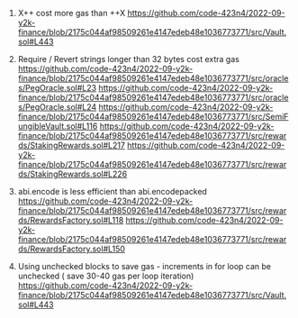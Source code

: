 1. X++ cost more gas than ++X
https://github.com/code-423n4/2022-09-y2k-finance/blob/2175c044af98509261e4147edeb48e1036773771/src/Vault.sol#L443

2. Require / Revert strings longer than 32 bytes cost extra gas
https://github.com/code-423n4/2022-09-y2k-finance/blob/2175c044af98509261e4147edeb48e1036773771/src/oracles/PegOracle.sol#L23
https://github.com/code-423n4/2022-09-y2k-finance/blob/2175c044af98509261e4147edeb48e1036773771/src/oracles/PegOracle.sol#L24
https://github.com/code-423n4/2022-09-y2k-finance/blob/2175c044af98509261e4147edeb48e1036773771/src/SemiFungibleVault.sol#L116
https://github.com/code-423n4/2022-09-y2k-finance/blob/2175c044af98509261e4147edeb48e1036773771/src/rewards/StakingRewards.sol#L217
https://github.com/code-423n4/2022-09-y2k-finance/blob/2175c044af98509261e4147edeb48e1036773771/src/rewards/StakingRewards.sol#L226

3. abi.encode is less efficient than abi.encodepacked
https://github.com/code-423n4/2022-09-y2k-finance/blob/2175c044af98509261e4147edeb48e1036773771/src/rewards/RewardsFactory.sol#L118
https://github.com/code-423n4/2022-09-y2k-finance/blob/2175c044af98509261e4147edeb48e1036773771/src/rewards/RewardsFactory.sol#L150

4. Using unchecked blocks to save gas - increments in for loop can be unchecked ( save 30-40 gas per loop iteration)
https://github.com/code-423n4/2022-09-y2k-finance/blob/2175c044af98509261e4147edeb48e1036773771/src/Vault.sol#L443